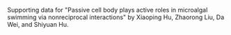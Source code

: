Supporting data for "Passive cell body plays active roles in microalgal swimming via nonreciprocal interactions" by Xiaoping Hu, Zhaorong Liu, Da Wei, and Shiyuan Hu.
